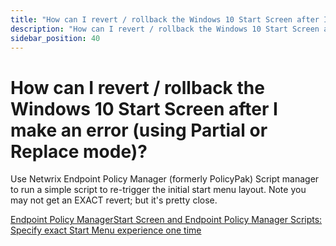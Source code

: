 ```yaml
---
title: "How can I revert / rollback the Windows 10 Start Screen after I make an error (using Partial or Replace mode)?"
description: "How can I revert / rollback the Windows 10 Start Screen after I make an error (using Partial or Replace mode)?"
sidebar_position: 40
---
```


# How can I revert / rollback the Windows 10 Start Screen after I make an error (using Partial or Replace mode)?

Use Netwrix Endpoint Policy Manager (formerly PolicyPak) Script manager to run a simple script to
re-trigger the initial start menu layout. Note you may not get an EXACT revert; but it's pretty
close.

[Endpoint Policy ManagerStart Screen and Endpoint Policy Manager Scripts: Specify exact Start Menu experience one time](./video-learning-center/extras/onetime.md)
